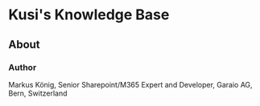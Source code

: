 # Kusi's Knowledge Base

## About

### Author

Markus König, Senior Sharepoint/M365 Expert and Developer, Garaio AG, Bern, Switzerland
